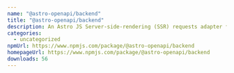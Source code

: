 ```yaml
---
name: "@astro-openapi/backend"
title: "@astro-openapi/backend"
description: An Astro JS Server-side-rendering (SSR) requests adapter for OpenAPI Backend.
categories:
  - uncategorized
npmUrl: https://www.npmjs.com/package/@astro-openapi/backend
homepageUrl: https://www.npmjs.com/package/@astro-openapi/backend
downloads: 56
---
```

